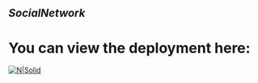 ## _SocialNetwork_
# You can view the deployment here: 
[![N|Solid](https://www.clipartmax.com/png/middle/135-1353963_click-here-button-free-click-here-button-png.png)](https://kovalenkoko.github.io/SocialNetwork/#/)
